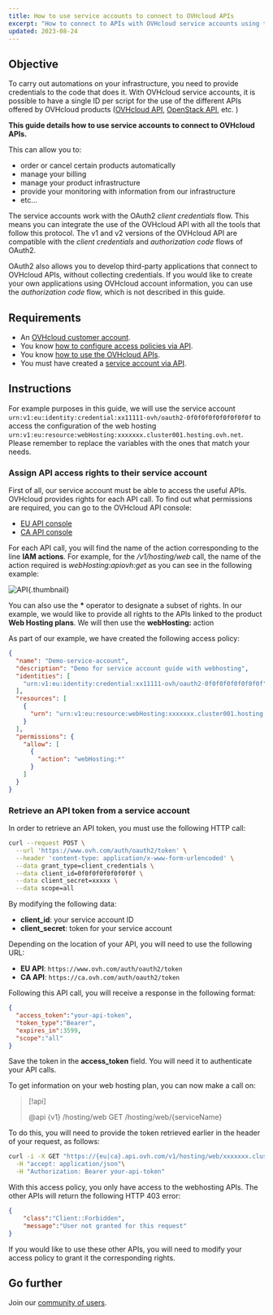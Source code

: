 ```yaml
---
title: How to use service accounts to connect to OVHcloud APIs
excerpt: "How to connect to APIs with OVHcloud service accounts using the OAuth2 protocol"
updated: 2023-08-24
---
```


## Objective

To carry out automations on your infrastructure, you need to provide credentials to the code that does it. With OVHcloud service accounts, it is possible to have a single ID per script for the use of the different APIs offered by OVHcloud products ([OVHcloud API](/pages/manage_and_operate/api/console-preview), [OpenStack API](/pages/public_cloud/compute/starting_with_nova), etc. )

**This guide details how to use service accounts to connect to OVHcloud APIs.**

This can allow you to:

- order or cancel certain products automatically
- manage your billing
- manage your product infrastructure
- provide your monitoring with information from our infrastructure
- etc...

The service accounts work with the OAuth2 *client credentials* flow. This means you can integrate the use of the OVHcloud API with all the tools that follow this protocol. The v1 and v2 versions of the OVHcloud API are compatible with the *client credentials* and *authorization code* flows of OAuth2.

OAuth2 also allows you to develop third-party applications that connect to OVHcloud APIs, without collecting credentials. If you would like to create your own applications using OVHcloud account information, you can use the *authorization code* flow, which is not described in this guide.

## Requirements

- An [OVHcloud customer account](/pages/account_and_service_management/account_information/ovhcloud-account-creation).
- You know [how to configure access policies via API](/pages/account_and_service_management/account_information/iam-policies-api).
- You know [how to use the OVHcloud APIs](/pages/manage_and_operate/api/first-steps).
- You must have created a [service account via API](/pages/manage_and_operate/api/manage-service-account).

## Instructions

For example purposes in this guide, we will use the service account `urn:v1:eu:identity:credential:xx11111-ovh/oauth2-0f0f0f0f0f0f0f0f0f` to access the configuration of the web hosting `urn:v1:eu:resource:webHosting:xxxxxxx.cluster001.hosting.ovh.net`. Please remember to replace the variables with the ones that match your needs.

### Assign API access rights to their service account

First of all, our service account must be able to access the useful APIs. OVHcloud provides rights for each API call. To find out what permissions are required, you can go to the OVHcloud API console:

- [EU API console](https://eu.api.ovh.com/console-preview/)
- [CA API console](https://ca.api.ovh.com/console-preview/)

For each API call, you will find the name of the action corresponding to the line **IAM actions**.
For example, for the */v1/hosting/web* call, the name of the action required is *webHosting:apiovh:get* as you can see in the following example:

![API](images/actions-in-console.png){.thumbnail}

You can also use the **\*** operator to designate a subset of rights. In our example, we would like to provide all rights to the APIs linked to the product **Web Hosting plans**. We will then use the **webHosting:** action

As part of our example, we have created the following access policy:

```json
{
  "name": "Demo-service-account",
  "description": "Demo for service account guide with webhosting",
  "identities": [
    "urn:v1:eu:identity:credential:xx11111-ovh/oauth2-0f0f0f0f0f0f0f0f"
  ],
  "resources": [
    {
      "urn": "urn:v1:eu:resource:webHosting:xxxxxxx.cluster001.hosting.ovh.net"
    }
  ],
  "permissions": {
    "allow": [
      {
        "action": "webHosting:*"
      }
    ]
  }
}
```

### Retrieve an API token from a service account

In order to retrieve an API token, you must use the following HTTP call:

```bash
curl --request POST \
  --url 'https://www.ovh.com/auth/oauth2/token' \
  --header 'content-type: application/x-www-form-urlencoded' \
  --data grant_type=client_credentials \
  --data client_id=0f0f0f0f0f0f0f0f \
  --data client_secret=xxxxx \
  --data scope=all
```

By modifying the following data:

- **client_id**: your service account ID
- **client_secret**: token for your service account

Depending on the location of your API, you will need to use the following URL:

- **EU API**: `https://www.ovh.com/auth/oauth2/token`
- **CA API**: `https://ca.ovh.com/auth/oauth2/token`

Following this API call, you will receive a response in the following format:

```json
{
  "access_token":"your-api-token",
  "token_type":"Bearer",
  "expires_in":3599,
  "scope":"all"
}
```

Save the token in the **access_token** field. You will need it to authenticate your API calls.

To get information on your web hosting plan, you can now make a call on:

> [!api]
>
> @api {v1} /hosting/web GET /hosting/web/{serviceName}
>

To do this, you will need to provide the token retrieved earlier in the header of your request, as follows:

```bash
curl -i -X GET "https://{eu|ca}.api.ovh.com/v1/hosting/web/xxxxxxx.cluster001.hosting.ovh.net" \
  -H "accept: application/json"\
  -H "Authorization: Bearer your-api-token"
```

With this access policy, you only have access to the webhosting APIs. The other APIs will return the following HTTP 403 error:

```json
{
    "class":"Client::Forbidden",
    "message":"User not granted for this request"
}
```

If you would like to use these other APIs, you will need to modify your access policy to grant it the corresponding rights.

## Go further

Join our [community of users](/links/community).